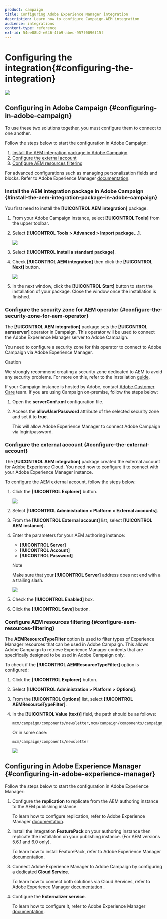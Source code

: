 ```yaml
---
product: campaign
title: Configuring Adobe Experience Manager integration
description: Learn how to configure Campaign-AEM integration
audience: integrations
content-type: reference
exl-id: 54ee88b2-e646-4fb9-abec-957f0096f15f
---
```

# Configuring the integration{#configuring-the-integration}

![](../../assets/common.svg)

## Configuring in Adobe Campaign {#configuring-in-adobe-campaign}

To use these two solutions together, you must configure them to connect to one another.

Follow the steps below to start the configuration in Adobe Campaign:

1. [Install the AEM integration package in Adobe Campaign](#install-the-aem-integration-package-in-adobe-campaign)
1. [Configure the external account](#configure-the-external-account)
1. [Configure AEM resources filtering](#configure-aem-resources-filtering)

For advanced configurations such as managing personalization fields and blocks. Refer to Adobe Experience Manager [documentation](https://helpx.adobe.com/experience-manager/6-5/sites/administering/using/campaignonpremise.html).

### Install the AEM integration package in Adobe Campaign {#install-the-aem-integration-package-in-adobe-campaign}

You first need to install the **[!UICONTROL AEM integration]** package.

1. From your Adobe Campaign instance, select **[!UICONTROL Tools]** from the upper toolbar.
1. Select **[!UICONTROL Tools > Advanced > Import package...]**.

   ![](assets/aem_config_1.png)

1. Select **[!UICONTROL Install a standard package]**.
1. Check **[!UICONTROL AEM integration]** then click the **[!UICONTROL Next]** button.

   ![](assets/aem_config_2.png)

1. In the next window, click the **[!UICONTROL Start]** button to start the installation of your package. Close the window once the installation is finished.

### Configure the security zone for AEM operator {#configure-the-security-zone-for-aem-operator}

The **[!UICONTROL AEM integration]** package sets the **[!UICONTROL aemserver]** operator in Campaign. This operator will be used to connect the Adobe Experience Manager server to Adobe Campaign.

You need to configure a security zone for this operator to connect to Adobe Campaign via Adobe Experience Manager.

>[!CAUTION]
>
>We strongly recommend creating a security zone dedicated to AEM to avoid any security problems. For more on this, refer to the Installation [guide](../../installation/using/security-zones.md).

If your Campaign instance is hosted by Adobe, contact [Adobe Customer Care](https://helpx.adobe.com/enterprise/admin-guide.html/enterprise/using/support-for-experience-cloud.ug.html) team. If you are using Campaign on-premise, follow the steps below:

1. Open the **serverConf.xml** configuration file.
1. Access the **allowUserPassword** attribute of the selected security zone and set it to **true**.

   This will allow Adobe Experience Manager to connect Adobe Campaign via login/password.

### Configure the external account {#configure-the-external-account}

The **[!UICONTROL AEM integration]** package created the external account for Adobe Experience Cloud. You need now to configure it to connect with your Adobe Experience Manager instance.

To configure the AEM external account, follow the steps below:

1. Click the **[!UICONTROL Explorer]** button.

   ![](assets/aem_config_3.png)

1. Select **[!UICONTROL Administration > Platform > External accounts]**.
1. From the **[!UICONTROL External account]** list, select **[!UICONTROL AEM instance]**.
1. Enter the parameters for your AEM authoring instance:

    * **[!UICONTROL Server]** 
    * **[!UICONTROL Account]** 
    * **[!UICONTROL Password]**

   >[!NOTE]
   >
   >Make sure that your **[!UICONTROL Server]** address does not end with a a trailing slash.

   ![](assets/aem_config_4.png)

1. Check the **[!UICONTROL Enabled]** box.
1. Click the **[!UICONTROL Save]** button.

### Configure AEM resources filtering {#configure-aem-resources-filtering}

The **AEMResourceTypeFilter** option is used to filter types of Experience Manager resources that can be used in Adobe Campaign. This allows Adobe Campaign to retrieve Experience Manager contents that are specifically designed to be used in Adobe Campaign only.

To check if the **[!UICONTROL AEMResourceTypeFilter]** option is configured:

1. Click the **[!UICONTROL Explorer]** button.
1. Select **[!UICONTROL Administration > Platform > Options]**.
1. From the **[!UICONTROL Options]** list, select **[!UICONTROL AEMResourceTypeFilter]**.
1. In the **[!UICONTROL Value (text)]** field, the path should be as follows:

   ```
   mcm/campaign/components/newsletter,mcm/campaign/components/campaign_newsletterpage,mcm/neolane/components/newsletter
   ```

   Or in some case:

   ```
   mcm/campaign/components/newsletter
   ```

   ![](assets/aem_config_5.png)

## Configuring in Adobe Experience Manager {#configuring-in-adobe-experience-manager}

Follow the steps below to start the configuration in Adobe Experience Manager:

1. Configure the **replication** to replicate from the AEM authoring instance to the AEM publishing instance.

   To learn how to configure replication, refer to Adobe Experience Manager [documentation](https://helpx.adobe.com/experience-manager/6-5/sites/deploying/using/replication.html).

1. Install the integration **FeaturePack** on your authoring instance then replicate the installation on your publishing instance. (For AEM versions 5.6.1 and 6.0 only).

   To learn how to install FeaturePack, refer to Adobe Experience Manager [documentation](https://helpx.adobe.com/experience-manager/aem-previous-versions.html).

1. Connect Adobe Experience Manager to Adobe Campaign by configuring a dedicated **Cloud Service**.

   To learn how to connect both solutions via Cloud Services, refer to Adobe Experience Manager [documentation](https://helpx.adobe.com/experience-manager/6-5/sites/administering/using/campaignonpremise.html#ConfiguringAdobeExperienceManager) .

1. Configure the **Externalizer service**.

   To learn how to configure it, refer to Adobe Experience Manager [documentation](https://helpx.adobe.com/experience-manager/6-5/sites/developing/using/externalizer.html).
